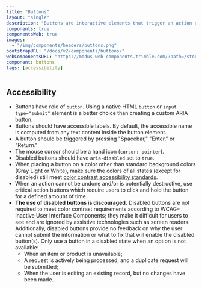 ```yaml
---
title: "Buttons"
layout: "single"
description: "Buttons are interactive elements that trigger an action or an event."
components: true
componentsWeb: true
images:
  - "/img/components/headers/buttons.png"
bootstrapURL: "/docs/v2/components/buttons/"
webComponentsURL: "https://modus-web-components.trimble.com/?path=/story/components-button--default"
component: buttons
tags: [accessibility]
---
```


## Accessibility

- Buttons have role of `button`. Using a native HTML `button` or `input type="submit"` element is a better choice than creating a custom ARIA button.
- Buttons should have accessible labels. By default, the accessible name is computed from any text content inside the button element.
- A button should be triggered by pressing "Spacebar," "Enter," or "Return."
- The mouse cursor should be a hand icon (`cursor: pointer`).
- Disabled buttons should have `aria-disabled` set to `true`.
- When placing a button on a color other than standard background colors (Gray Light or White), make sure the colors of all states (except for disabled) still meet [color contrast accessibility standards](/foundations/accessibility/).
- When an action cannot be undone and/or is potentially destructive, use critical action buttons which require users to click and hold the button for a defined amount of time.
- **The use of disabled buttons is discouraged.** Disabled buttons are not required to meet color contrast requirements according to WCAG–Inactive User Interface Components; they make it difficult for users to see and are ignored by assistive technologies such as screen readers. Additionally, disabled buttons provide no feedback on why the user cannot submit the information or what to fix that will enable the disabled button(s). Only use a button in a disabled state when an option is not available:
  - When an item or product is unavailable;
  - A request is actively being processed, and a duplicate request will be submitted;
  - When the user is editing an existing record, but no changes have been made.

